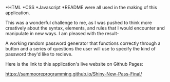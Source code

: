 *HTML
*CSS
*Javascript
*README were all used in the making of this application.

This was a wonderful challenge to me, as I was pushed to think more creatively about the syntax, elements, and rules that I would encounter and manipulate in new ways. I am pleased with the result-

A working random password generator that functions correctly through a button and a series of questions the user will use to specify the kind of password they'd like to recieve.

Here is the link to this application's live website on Github Pages:

https://sammooreprogramming.github.io/Shiny-New-Pass-Final/